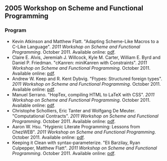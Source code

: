## 2005 Workshop on Scheme and Functional Programming

### Program

  * Kevin Atkinson and Matthew Flatt. "Adapting Scheme-Like Macros to a C-Like Language". _2011 Workshop on Scheme and Functional Programming_. October 2011. Available online: [pdf](https://raw.githubusercontent.com/scheme-live/library.readscheme.org/master/repository.readscheme.org/ftp/papers/sw2011/01-atkinson.pdf).
  * Claire E. Alvis, Jeremiah J. Willcock, Kyle M. Carter, William E. Byrd and Daniel P. Friedman. "cKanren: miniKanren with Constraints". _2011 Workshop on Scheme and Functional Programming_. October 2011. Available online: [pdf](https://raw.githubusercontent.com/scheme-live/library.readscheme.org/master/repository.readscheme.org/ftp/papers/sw2011/02-alvis.pdf).
  * Andrew W. Keep and R. Kent Dybvig. "Ftypes: Structured foreign types". _2011 Workshop on Scheme and Functional Programming_. October 2011. Available online: [pdf](https://raw.githubusercontent.com/scheme-live/library.readscheme.org/master/repository.readscheme.org/ftp/papers/sw2011/03-keep.pdf).
  * Manuel Serrano. "HopTex, compiling HTML to LaTeX with CSS". _2011 Workshop on Scheme and Functional Programming_. October 2011. Available online: [pdf](https://raw.githubusercontent.com/scheme-live/library.readscheme.org/master/repository.readscheme.org/ftp/papers/sw2011/04-serrano.pdf).
  * Christophe Scholliers, Eric Tanter and Wolfgang De Meuter. "Computational Contracts". _2011 Workshop on Scheme and Functional Programming_. October 2011. Available online: [pdf](https://raw.githubusercontent.com/scheme-live/library.readscheme.org/master/repository.readscheme.org/ftp/papers/sw2011/05-scholliers.pdf).
  * Aaron W. Hsu. "Hygienic Literate Programming: Lessons from ChezWEB". _2011 Workshop on Scheme and Functional Programming_. October 2011. Available online: [pdf](https://raw.githubusercontent.com/scheme-live/library.readscheme.org/master/repository.readscheme.org/ftp/papers/sw2011/06-hsu.pdf).
  * Keeping it Clean with syntax-parameterize. "Eli Barzilay, Ryan Culpepper, Matthew Flatt". _2011 Workshop on Scheme and Functional Programming_. October 2011. Available online: [pdf](https://raw.githubusercontent.com/scheme-live/library.readscheme.org/master/repository.readscheme.org/ftp/papers/sw2011/07-barzilay.pdf).
